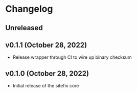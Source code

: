 # Changelog

<!-- 
    Add changes to the Unreleased section during development.
    Do not change this header — the GitHub action that releases
    this project will edit this file and add the version header for you.
    The Unreleased block will also be used for the GitHub release notes.
-->

## Unreleased

## v0.1.1 (October 28, 2022)

* Release wrapper through CI to wire up binary checksum

## v0.1.0 (October 28, 2022)

* Initial release of the sitefix core

